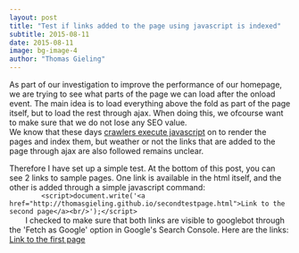 ```yaml
---
layout: post
title: "Test if links added to the page using javascript is indexed"
subtitle: 2015-08-11
date: 2015-08-11
image: bg-image-4
author: "Thomas Gieling"
---
```


<p>
	As part of our investigation to improve the performance of our homepage, we are trying to see what parts of the page we can load after the onload event.
	The main idea is to load everything above the fold as part of the page itself, but to load the rest through ajax. When doing this, we ofcourse want to make sure that we do not lose any SEO value.<br>	We know that these days <a href="http://googlewebmastercentral.blogspot.ca/2014/05/understanding-web-pages-better.html" target="_blank">crawlers execute javascript</a> on to render the pages and index them, but weather or not the links that are added to the page through ajax are also followed remains unclear.
</p>
<p>
	Therefore I have set up a simple test. At the bottom of this post, you can see 2 links to sample pages. One link is available in the html itself, and the other is added through a simple javascript command:
	<code>
		&lt;script&gt;document.write(&#39;&lt;a href=&quot;http://thomasgieling.github.io/secondtestpage.html&quot;&gt;Link to the second page&lt;/a&gt;&lt;br/&gt;&#39;);&lt;/script&gt;
	</code>
	I checked to make sure that both links are visible to googlebot through the 'Fetch as Google' option in Google's Search Console.
	Here are the links:
	<a href="http://thomasgieling.github.io/firsttestpage.html">Link to the first page</a><br/>
	<script>document.write('<a href="http://thomasgieling.github.io/secondtestpage.html">Link to the second page</a><br/>');</script>
</p>
